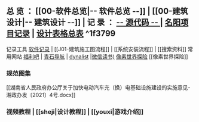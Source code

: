 总  览   ： [[00-软件总览|-- 软件总览 --]] | [[00-建筑设计|-- 建筑设计 --]] | 
记   录  ： [-- 源代码 -- ](https://docs.qq.com/doc/DZEtLdkRxc2JIaE9B?&u=9dc71d1bfaf544ecae36c61bf105c3bd) | [名阳项目记录](https://docs.qq.com/sheet/DSmh2T2xnUE9Ib1h4?tab=s6926z) | [设计表格总表](https://docs.qq.com/document/DZGxFdUpLZFpZZkF0)
^1f3799
---

记录工具     [软件记录](https://dynalist.io/d/svgatG28zdku2s8YDEwZz4i-) | [[J01-建筑施工图流程]]  |  [[系统安装流程]] | [[搜索资料]]
常用网站     [福利吧](https://fuliba2023.net/)  |   [青石导航](http://lzqgan.myds.me:1000/)  |  [dynalist](https://dynalist.io/)  |[微信读书)](https://weread.qq.com/)   [像素世界探险](https://www.taptap.cn/app/240316/topic?hreflang=zh_CN)  [[像素世界探险]]

### 规范图集    
[[湖南省人民政府办公厅关于加快电动汽车充（换）电基础设施建设的实施意见-湘政办发〔2021〕4号.docx]]

### 视频教程    | [[sheji|设计教程]] | [[youxi|游戏介绍]]

